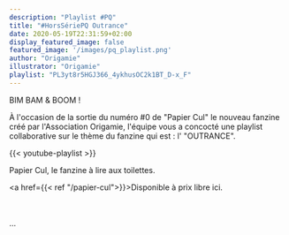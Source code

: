 ```yaml
---
description: "Playlist #PQ"
title: "#HorsSériePQ Outrance"
date: 2020-05-19T22:31:59+02:00
display_featured_image: false
featured_image: '/images/pq_playlist.png'
author: "Origamie" 
illustrator: "Origamie"
playlist: "PL3yt8r5HGJ366_4ykhusOC2k1BT_D-x_F"
---
```


BIM BAM & BOOM !

À l'occasion de la sortie du numéro #0 de "Papier Cul" le nouveau fanzine créé par l'Association Origamie, l'équipe vous a concocté une playlist collaborative sur le thème du fanzine qui est : l' "OUTRANCE".

{{< youtube-playlist >}}

Papier Cul, le fanzine à lire aux toilettes.

<a href={{< ref "/papier-cul">}}>Disponible à prix libre ici.</a>

<br/>
<br/>
...
<br/>
